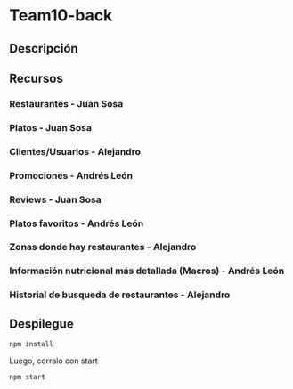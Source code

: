 # Team10-back
## Descripción
## Recursos
### Restaurantes - Juan Sosa
### Platos - Juan Sosa
### Clientes/Usuarios - Alejandro
### Promociones - Andrés León
### Reviews - Juan Sosa
### Platos favoritos - Andrés León
### Zonas donde hay restaurantes - Alejandro 
### Información nutricional más detallada (Macros) - Andrés León
### Historial de busqueda de restaurantes - Alejandro
## Despilegue
    npm install
            
Luego, corralo con start

    npm start
